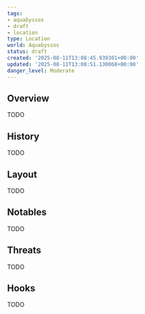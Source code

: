 ```yaml
---
tags:
- aquabyssos
- draft
- location
type: Location
world: Aquabyssos
status: draft
created: '2025-08-11T13:08:45.939301+00:00'
updated: '2025-08-11T13:08:51.130068+00:00'
danger_level: Moderate
---
```



## Overview

TODO
## History

TODO
## Layout

TODO
## Notables

TODO
## Threats

TODO
## Hooks

TODO
